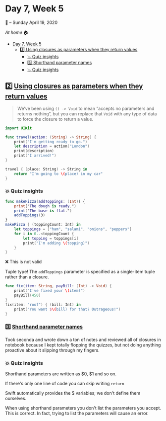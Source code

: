 # Day 7, Week 5

:calendar: – Sunday April 19, 2020

*At home* :house:
- [Day 7, Week 5](#day-7-week-5)
	- [:two: Using closures as parameters when they return values](#two-using-closures-as-parameters-when-they-return-values)
		- [:boom: Quiz insights](#boom-quiz-insights)
		- [:three: Shorthand parameter names](#three-shorthand-parameter-names)
		- [:boom: Quiz insights](#boom-quiz-insights-1)

## :two: [Using closures as parameters when they return values](https://www.hackingwithswift.com/sixty/6/7/using-closures-as-parameters-when-they-return-values)

>We’ve been using `() -> Void` to mean “accepts no parameters and returns nothing”, but you can replace that `Void` with any type of data to force the closure to return a value.

```swift
import UIKit

func travel(action: (String) -> String) {
    print("I'm getting ready to go.")
    let description = action("London")
    print(description)
    print("I arrived!")
}

travel { (place: String) -> String in
    return "I'm going to \(place) in my car"
}
```
### :boom: Quiz insights

```swift
func makePizza(addToppings: (Int)) {
	print("The dough is ready.")
	print("The base is flat.")
	addToppings(3)
}
makePizza { (toppingCount: Int) in
	let toppings = ["ham", "salami", "onions", "peppers"]
	for i in 0..<toppingCount {
		let topping = toppings[i]
		print("I'm adding \(topping)")
	}
}
```
:x: This is not valid

Tuple type! The `addToppings` parameter is specified as a single-item tuple rather than a closure.

```swift
func fix(item: String, payBill: (Int) -> Void) {
	print("I've fixed your \(item)")
	payBill(450)
}
fix(item: "roof") { (bill: Int) in
	print("You want $\(bill) for that? Outrageous!")
}
```

### :three: [Shorthand parameter names](https://www.hackingwithswift.com/sixty/6/8/shorthand-parameter-names)

Took seconda and wrote down a ton of notes and reviewed all of closures in notebook because I kept totally flopping the quizzes, but not doing anything proactive about it slipping through my fingers.

### :boom: Quiz insights

Shorthand parameters are written as $0, $1 and so on.

If there's only one line of code you can skip writing `return`

Swift automatically provides the $ variables; we don't define them ourselves.

When using shorthand parameters you don't list the parameters you accept.
This is correct. In fact, trying to list the parameters will cause an error.


